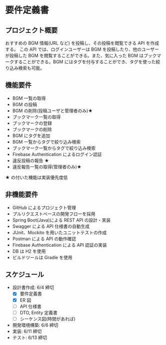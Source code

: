 # 要件定義書

## プロジェクト概要

おすすめの BGM 情報(URL など) を投稿し、その投稿を閲覧できる API を作成する。
この API では、ログインユーザーは BGM を投稿したり、他のユーザーが投稿した BGM を閲覧することができる。また、気に入った BGM はブックマークすることができる。BGM にはタグを付与することができ、タグを使った絞り込み検索も可能。

## 機能要件

- BGM 一覧の取得
- BGM の投稿
- BGM の削除(投稿ユーザと管理者のみ)★
- ブックマーク一覧の取得
- ブックマークの登録
- ブックマークの削除
- BGM にタグを追加
- BGM 一覧からタグで絞り込み検索
- ブックマーク一覧からタグで絞り込み検索
- Firebase Authentication によるログイン認証
- 違反投稿の報告 ★
- 違反報告一覧の取得(管理者のみ)★

★ の付いた機能は実装優先度低

## 非機能要件

- GitHub によるプロジェクト管理
- プルリクエストベースの開発フローを採用
- Spring Boot(Java)による REST API の設計・実装
- Swagger による API 仕様書の自動生成
- JUnit、Mockito を用いたユニットテストの作成
- Postman による API の動作確認
- Firebase Authentication による API 認証の実装
- DB は H2 を使用
- ビルドツールは Gradle を使用

## スケジュール

- 設計書作成: 6/4 締切
  - [x] 要件定義書
  - [x] ER 図
  - [ ] API 仕様書
  - [ ] DTO, Entity 定義書
  - [ ] シーケンス図(時間があれば)
- 開発環境構築: 6/6 締切
- 実装: 6/11 締切
- テスト: 6/13 締切
